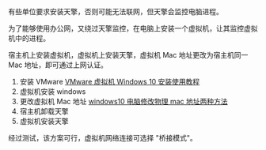 
有些单位要求安装天擎，否则可能无法联网，但天擎会监控电脑进程。

为了能够使用办公网，又绕过天擎监控，在电脑上安装一个虚拟机，让其监控虚拟机中的进程。

宿主机上安装虚拟机，虚拟机上安装天擎，虚拟机 Mac 地址更改为宿主机同一 Mac 地址，即可通过上网认证。

1. 安装 VMware [VMware 虚拟机 Windows 10 安装使用教程](https://juejin.cn/post/7297043563392811047)
2. 虚拟机安装 windows
3. 更改虚拟机 Mac 地址 [windows10 电脑修改物理 mac 地址两种方法](https://blog.csdn.net/lhx0827/article/details/119696813)
4. 宿主机卸载天擎
5. 虚拟机安装天擎

经过测试，该方案可行，虚拟机网络连接可选择 "桥接模式"。
